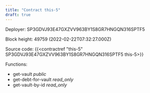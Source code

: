 ```yaml
---
title: "Contract this-5"
draft: true
---
```

Deployer: SP3GDVJ93E47GXZVV963BY1S8GR7HNGQN316SPTF5


 



Block height: 49759 (2022-02-22T07:32:27.000Z)

Source code: {{<contractref "this-5" SP3GDVJ93E47GXZVV963BY1S8GR7HNGQN316SPTF5 this-5>}}

Functions:

* get-vault _public_
* get-debt-for-vault _read_only_
* get-vault-by-id _read_only_
